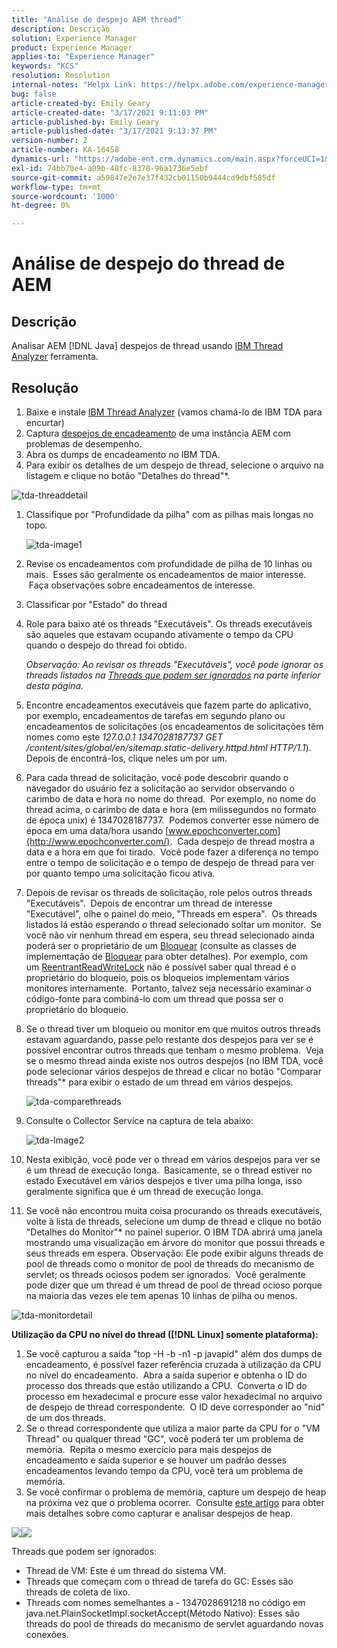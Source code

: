 ```yaml
---
title: "Análise de despejo AEM thread"
description: Descrição
solution: Experience Manager
product: Experience Manager
applies-to: "Experience Manager"
keywords: "KCS"
resolution: Resolution
internal-notes: "Helpx Link: https://helpx.adobe.com/experience-manager/kb/thread-dump-analysis.html"
bug: false
article-created-by: Emily Geary
article-created-date: "3/17/2021 9:11:03 PM"
article-published-by: Emily Geary
article-published-date: "3/17/2021 9:13:37 PM"
version-number: 2
article-number: KA-16458
dynamics-url: "https://adobe-ent.crm.dynamics.com/main.aspx?forceUCI=1&pagetype=entityrecord&etn=knowledgearticle&id=e70a8345-6587-eb11-a812-000d3a593216"
exl-id: 74bb70e4-a09b-48fc-8378-96a1736e5ebf
source-git-commit: a59847e2e7e37f432cb01150b9444cd9dbf585df
workflow-type: tm+mt
source-wordcount: '1000'
ht-degree: 0%

---
```


# Análise de despejo do thread de AEM

## Descrição

Analisar AEM [!DNL Java] despejos de thread usando [IBM Thread Analyzer](http://www.ibm.com/developerworks/community/groups/service/html/communityview?communityUuid=2245aa39-fa5c-4475-b891-14c205f7333c) ferramenta.

## Resolução

1. Baixe e instale [IBM Thread Analyzer](https://www.ibm.com/developerworks/community/groups/service/html/communityview?communityUuid=2245aa39-fa5c-4475-b891-14c205f7333c) (vamos chamá-lo de IBM TDA para encurtar)
1. Captura [despejos de encadeamento](https://helpx.adobe.com/experience-manager/kb/TakeThreadDump.html) de uma instância AEM com problemas de desempenho.
1. Abra os dumps de encadeamento no IBM TDA.
1. Para exibir os detalhes de um despejo de thread, selecione o arquivo na listagem e clique no botão &quot;Detalhes do thread&quot;\*.

![tda-threaddetail](https://helpx.adobe.com/content/dam/help/en/experience-manager/kb/thread-dump-analysis/_jcr_content/main-pars/image_1587732783/tda-threaddetail.png "tda-threaddetail")

1. Classifique por &quot;Profundidade da pilha&quot; com as pilhas mais longas no topo.

   ![tda-image1](https://helpx.adobe.com/content/dam/help/en/experience-manager/kb/thread-dump-analysis/_jcr_content/main-pars/image/tda-image1.png)

1. Revise os encadeamentos com profundidade de pilha de 10 linhas ou mais.  Esses são geralmente os encadeamentos de maior interesse.  Faça observações sobre encadeamentos de interesse.
1. Classificar por &quot;Estado&quot; do thread
1. Role para baixo até os threads &quot;Executáveis&quot;. Os threads executáveis são aqueles que estavam ocupando ativamente o tempo da CPU quando o despejo do thread foi obtido.

   *Observação: Ao revisar os threads &quot;Executáveis&quot;, você pode ignorar os threads listados na [Threads que podem ser ignorados](https://helpx.adobe.com/experience-manager/kb/thread-dump-analysis.html#ignorethreads) na parte inferior desta página.*

1. Encontre encadeamentos executáveis que fazem parte do aplicativo, por exemplo, encadeamentos de tarefas em segundo plano ou encadeamentos de solicitações (os encadeamentos de solicitações têm nomes como este *127.0.0.1 1347028187737 GET /content/sites/global/en/sitemap.static-delivery.httpd.html HTTP/1.1*). Depois de encontrá-los, clique neles um por um.

1. Para cada thread de solicitação, você pode descobrir quando o navegador do usuário fez a solicitação ao servidor observando o carimbo de data e hora no nome do thread.  Por exemplo, no nome do thread acima, o carimbo de data e hora (em milissegundos no formato de época unix) é 1347028187737.  Podemos converter esse número de época em uma data/hora usando [www.epochconverter.com](http://www.epochconverter.com/).  Cada despejo de thread mostra a data e a hora em que foi tirado.  Você pode fazer a diferença no tempo entre o tempo de solicitação e o tempo de despejo de thread para ver por quanto tempo uma solicitação ficou ativa.

1. Depois de revisar os threads de solicitação, role pelos outros threads &quot;Executáveis&quot;.  Depois de encontrar um thread de interesse &quot;Executável&quot;, olhe o painel do meio, &quot;Threads em espera&quot;.  Os threads listados lá estão esperando o thread selecionado soltar um monitor.  Se você não vir nenhum thread em espera, seu thread selecionado ainda poderá ser o proprietário de um [Bloquear](http://docs.oracle.com/javase/1.5.0/docs/api/java/util/concurrent/locks/Lock.html) (consulte as classes de implementação de [Bloquear](http://docs.oracle.com/javase/1.5.0/docs/api/java/util/concurrent/locks/Lock.html) para obter detalhes). Por exemplo, com um [ReentrantReadWriteLock](http://docs.oracle.com/javase/1.5.0/docs/api/java/util/concurrent/locks/ReentrantReadWriteLock.html) não é possível saber qual thread é o proprietário do bloqueio, pois os bloqueios implementam vários monitores internamente.  Portanto, talvez seja necessário examinar o código-fonte para combiná-lo com um thread que possa ser o proprietário do bloqueio.

1. Se o thread tiver um bloqueio ou monitor em que muitos outros threads estavam aguardando, passe pelo restante dos despejos para ver se é possível encontrar outros threads que tenham o mesmo problema.  Veja se o mesmo thread ainda existe nos outros despejos (no IBM TDA, você pode selecionar vários despejos de thread e clicar no botão &quot;Comparar threads&quot;\* para exibir o estado de um thread em vários despejos.

   ![tda-comparethreads](https://helpx.adobe.com/content/dam/help/en/experience-manager/kb/thread-dump-analysis/_jcr_content/main-pars/image_1159496390/tda-comparethreads.png)

1. Consulte o Collector Service na captura de tela abaixo:

   ![tda-Image2](https://helpx.adobe.com/content/dam/help/en/experience-manager/kb/thread-dump-analysis/_jcr_content/main-pars/image_1730877898/tda-Image2.png)

1. Nesta exibição, você pode ver o thread em vários despejos para ver se é um thread de execução longa.  Basicamente, se o thread estiver no estado Executável em vários despejos e tiver uma pilha longa, isso geralmente significa que é um thread de execução longa.

1. Se você não encontrou muita coisa procurando os threads executáveis, volte à lista de threads, selecione um dump de thread e clique no botão &quot;Detalhes do Monitor&quot;\* no painel superior. O IBM TDA abrirá uma janela mostrando uma visualização em árvore do monitor que possui threads e seus threads em espera. Observação: Ele pode exibir alguns threads de pool de threads como o monitor de pool de threads do mecanismo de servlet; os threads ociosos podem ser ignorados.  Você geralmente pode dizer que um thread é um thread de pool de thread ocioso porque na maioria das vezes ele tem apenas 10 linhas de pilha ou menos.

![tda-monitordetail](https://helpx.adobe.com/content/dam/help/en/experience-manager/kb/thread-dump-analysis/_jcr_content/main-pars/image_1106466084/tda-monitordetail.png)

<b>Utilização da CPU no nível do thread ([!DNL Linux] somente plataforma):</b>

1. Se você capturou a saída &quot;top -H -b -n1 -p javapid&quot; além dos dumps de encadeamento, é possível fazer referência cruzada à utilização da CPU no nível do encadeamento.  Abra a saída superior e obtenha o ID do processo dos threads que estão utilizando a CPU.  Converta o ID do processo em hexadecimal e procure esse valor hexadecimal no arquivo de despejo de thread correspondente.  O ID deve corresponder ao &quot;nid&quot; de um dos threads.
1. Se o thread correspondente que utiliza a maior parte da CPU for o &quot;VM Thread&quot; ou qualquer thread &quot;GC&quot;, você poderá ter um problema de memória.  Repita o mesmo exercício para mais despejos de encadeamento e saída superior e se houver um padrão desses encadeamentos levando tempo da CPU, você terá um problema de memória.
1. Se você confirmar o problema de memória, capture um despejo de heap na próxima vez que o problema ocorrer.  Consulte [este artigo](https://helpx.adobe.com/experience-manager/kb/AnalyzeMemoryProblems.html) para obter mais detalhes sobre como capturar e analisar despejos de heap.

![](https://helpx.adobe.com/libs/cq/ui/resources/0.gif)![](https://helpx.adobe.com/libs/cq/ui/resources/0.gif)

Threads que podem ser ignorados:

- Thread de VM: Este é um thread do sistema VM.
- Threads que começam com o thread de tarefa do GC: Esses são threads de coleta de lixo.
- Threads com nomes semelhantes a - 1347028691218 no código em java.net.PlainSocketImpl.socketAccept(Método Nativo): Esses são threads do pool de threads do mecanismo de servlet aguardando novas conexões.
